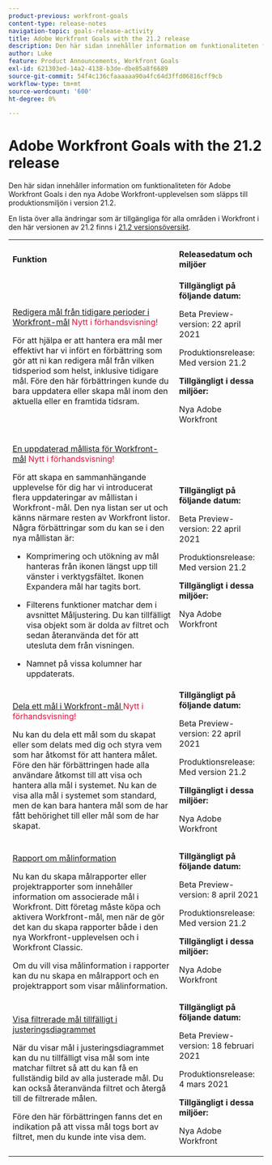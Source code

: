 ```yaml
---
product-previous: workfront-goals
content-type: release-notes
navigation-topic: goals-release-activity
title: Adobe Workfront Goals with the 21.2 release
description: Den här sidan innehåller information om funktionaliteten för Adobe Workfront Goals i den nya Adobe Workfront-upplevelsen som släpps till produktionsmiljön i version 21.2.
author: Luke
feature: Product Announcements, Workfront Goals
exl-id: 621303ed-14a2-4138-b3de-dbe85a8f6689
source-git-commit: 54f4c136cfaaaaaa90a4fc64d3ffd06816cff9cb
workflow-type: tm+mt
source-wordcount: '600'
ht-degree: 0%

---
```


# Adobe Workfront Goals with the 21.2 release

Den här sidan innehåller information om funktionaliteten för Adobe Workfront Goals i den nya Adobe Workfront-upplevelsen som släpps till produktionsmiljön i version 21.2.

En lista över alla ändringar som är tillgängliga för alla områden i Workfront i den här versionen av 21.2 finns i [21.2 versionsöversikt](../../../../product-announcements/product-releases/21.2-release-activity/21-2-release-overview.md).

<table style="table-layout:auto"> 
 <col> 
 <col> 
 <tbody> 
  <tr> 
   <td> <p><strong>Funktion</strong> </p> </td> 
   <td> <p><strong>Releasedatum och miljöer</strong> </p> </td> 
  </tr> 
  <tr data-mc-conditions=""> 
   <td> <p><a href="../../../../product-announcements/product-releases/goals-release-activity/goals-21.2-release/goals-apr-19.md#top" class="MCXref xref" xrefformat="{para}">Redigera mål från tidigare perioder i Workfront-mål</a> <span class="uitext" style="color: #dc143c;">Nytt i förhandsvisning!</span></p> <p>För att hjälpa er att hantera era mål mer effektivt har vi infört en förbättring som gör att ni kan redigera mål från vilken tidsperiod som helst, inklusive tidigare mål. Före den här förbättringen kunde du bara uppdatera eller skapa mål inom den aktuella eller en framtida tidsram.</p> </td> 
   <td><strong>Tillgängligt på följande datum:</strong> <p>Beta Preview-version: 22 april 2021</p> <p>Produktionsrelease: Med version 21.2</p> <p><strong>Tillgängligt i dessa miljöer:</strong> </p> <p>Nya Adobe Workfront </p> </td> 
  </tr> 
  <tr data-mc-conditions=""> 
   <td> <p><a href="../../../../product-announcements/product-releases/goals-release-activity/goals-21.2-release/goals-apr-19.md#an" class="MCXref xref" xrefformat="{para}">En uppdaterad mållista för Workfront-mål</a> <span class="uitext" style="color: #dc143c;">Nytt i förhandsvisning!</span></p> <p>För att skapa en sammanhängande upplevelse för dig har vi introducerat flera uppdateringar av mållistan i Workfront-mål. Den nya listan ser ut och känns närmare resten av Workfront listor. Några förbättringar som du kan se i den nya mållistan är:</p> 
    <ul> 
     <li> <p>Komprimering och utökning av mål hanteras från ikonen längst upp till vänster i verktygsfältet. Ikonen Expandera mål har tagits bort.</p> </li> 
     <li> <p>Filterens funktioner matchar dem i avsnittet Måljustering. Du kan tillfälligt visa objekt som är dolda av filtret och sedan återanvända det för att utesluta dem från visningen.</p> </li> 
     <li> <p>Namnet på vissa kolumner har uppdaterats.</p> </li> 
    </ul> </td> 
   <td><strong>Tillgängligt på följande datum:</strong> <p>Beta Preview-version: 22 april 2021</p> <p>Produktionsrelease: Med version 21.2</p> <p><strong>Tillgängligt i dessa miljöer:</strong> </p> <p>Nya Adobe Workfront </p> </td> 
  </tr> 
  <tr data-mc-conditions=""> 
   <td> <p><a href="../../../../product-announcements/product-releases/goals-release-activity/goals-21.2-release/goals-apr-19.md#share" class="MCXref xref" xrefformat="{para}">Dela ett mål i Workfront-mål </a> <span class="uitext" style="color: #dc143c;">Nytt i förhandsvisning!</span></p> <p>Nu kan du dela ett mål som du skapat eller som delats med dig och styra vem som har åtkomst för att hantera målet. Före den här förbättringen hade alla användare åtkomst till att visa och hantera alla mål i systemet. Nu kan de visa alla mål i systemet som standard, men de kan bara hantera mål som de har fått behörighet till eller mål som de har skapat.</p> </td> 
   <td><strong>Tillgängligt på följande datum:</strong> <p>Beta Preview-version: 22 april 2021</p> <p>Produktionsrelease: Med version 21.2</p> <p><strong>Tillgängligt i dessa miljöer:</strong> </p> <p>Nya Adobe Workfront </p> </td> 
  </tr> 
  <tr data-mc-conditions=""> 
   <td> <p><a href="../../../../product-announcements/product-releases/goals-release-activity/goals-21.2-release/goals-apr-5.md#top" class="MCXref xref" xrefformat="{para}">Rapport om målinformation</a> </p> <p>Nu kan du skapa målrapporter eller projektrapporter som innehåller information om associerade mål i Workfront. Ditt företag måste köpa och aktivera Workfront-mål, men när de gör det kan du skapa rapporter både i den nya Workfront-upplevelsen och i Workfront Classic.</p> <p>Om du vill visa målinformation i rapporter kan du nu skapa en målrapport och en projektrapport som visar målinformation.</p> </td> 
   <td><strong>Tillgängligt på följande datum:</strong> <p>Beta Preview-version: 8 april 2021</p> <p>Produktionsrelease: Med version 21.2</p> <p><strong>Tillgängligt i dessa miljöer:</strong> </p> <p>Nya Adobe Workfront </p> </td> 
  </tr> 
  <tr data-mc-conditions=""> 
   <td> <p><a href="../../../../product-announcements/product-releases/goals-release-activity/goals-21.2-release/goals-feb-15.md#top" class="MCXref xref" xrefformat="{para}">Visa filtrerade mål tillfälligt i justeringsdiagrammet</a> </p> <p>När du visar mål i justeringsdiagrammet kan du nu tillfälligt visa mål som inte matchar filtret så att du kan få en fullständig bild av alla justerade mål. Du kan också återanvända filtret och återgå till de filtrerade målen.</p> <p>Före den här förbättringen fanns det en indikation på att vissa mål togs bort av filtret, men du kunde inte visa dem.</p> </td> 
   <td><strong>Tillgängligt på följande datum:</strong> <p>Beta Preview-version: 18 februari 2021</p> <p>Produktionsrelease: 4 mars 2021</p> <p><strong>Tillgängligt i dessa miljöer:</strong> </p> <p>Nya Adobe Workfront </p> </td> 
  </tr> 
 </tbody> 
</table>
